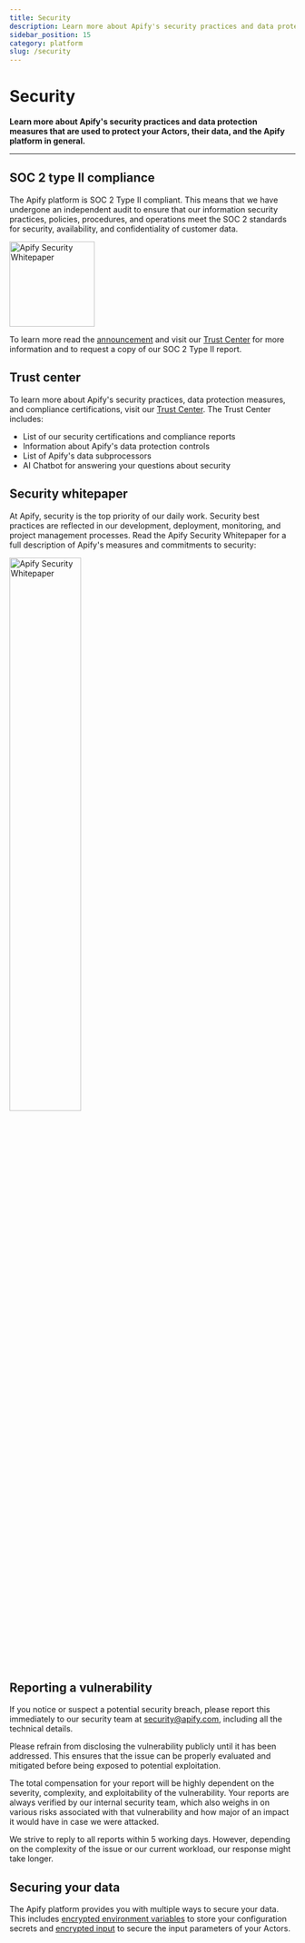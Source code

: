 ```yaml
---
title: Security
description: Learn more about Apify's security practices and data protection measures that are used to protect your Actors, their data, and the Apify platform in general.
sidebar_position: 15
category: platform
slug: /security
---
```


# Security

**Learn more about Apify's security practices and data protection measures that are used to protect your Actors, their data, and the Apify platform in general.**

---

## SOC 2 type II compliance

The Apify platform is SOC 2 Type II compliant. This means that we have undergone an independent audit to ensure that our information security practices, policies, procedures, and operations meet the SOC 2 standards for security, availability, and confidentiality of customer data.

<a href="https://www.aicpa-cima.com/topic/audit-assurance/audit-and-assurance-greater-than-soc-2" target="_blank" title="AICPA SOC 2">
    <img src={require("./images/security/soc2-logo.png").default} width="150" title="Apify Security Whitepaper" />
</a>

To learn more read the [announcement](https://blog.apify.com/apify-soc2/) and visit our [Trust Center](https://trust.apify.com) for more information and to request a copy of our SOC 2 Type II report.

## Trust center

To learn more about Apify's security practices, data protection measures, and compliance certifications, visit our [Trust Center](https://trust.apify.com). The Trust Center includes:

- List of our security certifications and compliance reports
- Information about Apify's data protection controls
- List of Apify's data subprocessors
- AI Chatbot for answering your questions about security

## Security whitepaper

At Apify, security is the top priority of our daily work. Security best practices are reflected in our development, deployment, monitoring, and project management processes.
Read the Apify Security Whitepaper for a full description of Apify's measures and commitments to security:

<a href="https://apify.com/security-whitepaper.pdf" target="_blank" title="Apify Security Whitepaper">
    <img src={require("./images/security/whitepaper-cover.png").default} width="50%" title="Apify Security Whitepaper" />
</a>

## Reporting a vulnerability

If you notice or suspect a potential security breach, please report this immediately to our security team at [security@apify.com](mailto:security@apify.com), including all the technical details.

Please refrain from disclosing the vulnerability publicly until it has been addressed. This ensures that the issue can be properly evaluated and mitigated before being exposed to potential exploitation.

The total compensation for your report will be highly dependent on the severity, complexity, and exploitability of the vulnerability. Your reports are always verified by our internal security team,
which also weighs in on various risks associated with that vulnerability and how major of an impact it would have in case we were attacked.

We strive to reply to all reports within 5 working days. However, depending on the complexity of the issue or our current workload, our response might take longer.

## Securing your data

The Apify platform provides you with multiple ways to secure your data. This includes [encrypted environment variables](./actors/development/programming_interface/environment_variables.md) to store your configuration secrets and [encrypted input](./actors/development/actor_definition/input_schema/secret_input.md) to secure the input parameters of your Actors.

